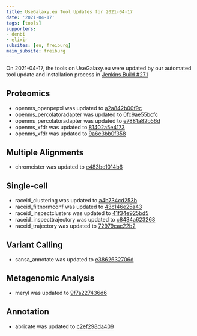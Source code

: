 ```yaml
---
title: UseGalaxy.eu Tool Updates for 2021-04-17
date: '2021-04-17'
tags: [tools]
supporters:
- denbi
- elixir
subsites: [eu, freiburg]
main_subsite: freiburg
---
```


On 2021-04-17, the tools on UseGalaxy.eu were updated by our automated tool update and installation process in [Jenkins Build #271](https://build.galaxyproject.eu/job/usegalaxy-eu/job/install-tools/#271/)


## Proteomics

- openms_openpepxl was updated to [a2a842b00f9c](https://toolshed.g2.bx.psu.edu/view/galaxyp/openms_openpepxl/a2a842b00f9c)
- openms_percolatoradapter was updated to [0fc9ae55bcfc](https://toolshed.g2.bx.psu.edu/view/galaxyp/openms_percolatoradapter/0fc9ae55bcfc)
- openms_percolatoradapter was updated to [e7881a82b56d](https://toolshed.g2.bx.psu.edu/view/galaxyp/openms_percolatoradapter/e7881a82b56d)
- openms_xfdr was updated to [81402a5e4173](https://toolshed.g2.bx.psu.edu/view/galaxyp/openms_xfdr/81402a5e4173)
- openms_xfdr was updated to [9a6e3bb0f358](https://toolshed.g2.bx.psu.edu/view/galaxyp/openms_xfdr/9a6e3bb0f358)

## Multiple Alignments

- chromeister was updated to [e483be1014b6](https://toolshed.g2.bx.psu.edu/view/iuc/chromeister/e483be1014b6)

## Single-cell

- raceid_clustering was updated to [a4b734cd253b](https://toolshed.g2.bx.psu.edu/view/iuc/raceid_clustering/a4b734cd253b)
- raceid_filtnormconf was updated to [43c146e25a43](https://toolshed.g2.bx.psu.edu/view/iuc/raceid_filtnormconf/43c146e25a43)
- raceid_inspectclusters was updated to [41f34e925bd5](https://toolshed.g2.bx.psu.edu/view/iuc/raceid_inspectclusters/41f34e925bd5)
- raceid_inspecttrajectory was updated to [c8434a623268](https://toolshed.g2.bx.psu.edu/view/iuc/raceid_inspecttrajectory/c8434a623268)
- raceid_trajectory was updated to [72979cac22b2](https://toolshed.g2.bx.psu.edu/view/iuc/raceid_trajectory/72979cac22b2)

## Variant Calling

- sansa_annotate was updated to [e3862632706d](https://toolshed.g2.bx.psu.edu/view/iuc/sansa_annotate/e3862632706d)

## Metagenomic Analysis

- meryl was updated to [9f7a227436d6](https://toolshed.g2.bx.psu.edu/view/iuc/meryl/9f7a227436d6)

## Annotation

- abricate was updated to [c2ef298da409](https://toolshed.g2.bx.psu.edu/view/iuc/abricate/c2ef298da409)


